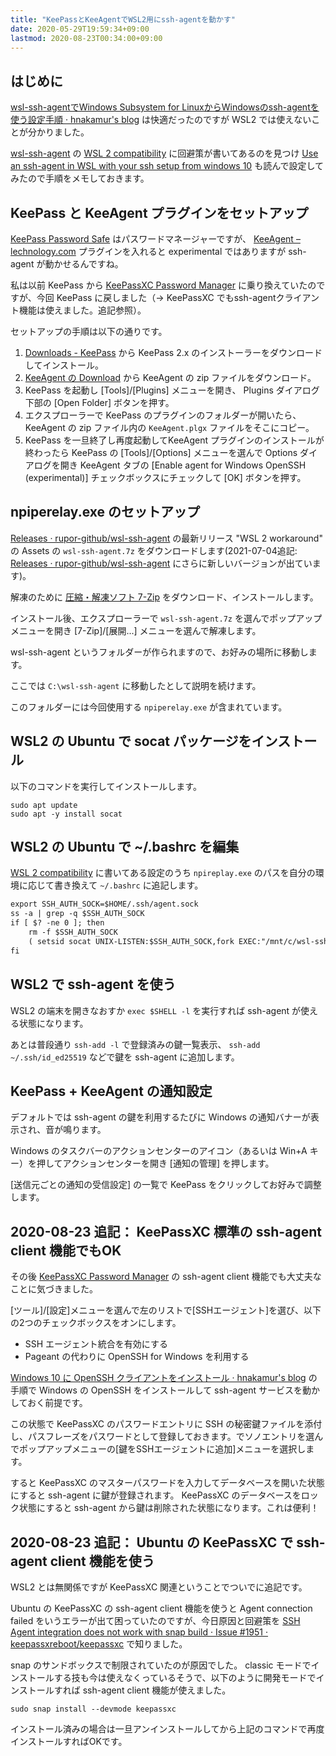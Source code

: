 ```yaml
---
title: "KeePassとKeeAgentでWSL2用にssh-agentを動かす"
date: 2020-05-29T19:59:34+09:00
lastmod: 2020-08-23T00:34:00+09:00
---
```


## はじめに

[wsl-ssh-agentでWindows Subsystem for LinuxからWindowsのssh-agentを使う設定手順 · hnakamur's blog](/blog/2020/03/06/setup-wsl-ssh-agent/) は快適だったのですが WSL2 では使えないことが分かりました。

[wsl-ssh-agent](https://github.com/rupor-github/wsl-ssh-agent) の
[WSL 2 compatibility](https://github.com/rupor-github/wsl-ssh-agent#wsl-2-compatibility) に回避策が書いてあるのを見つけ
[Use an ssh-agent in WSL with your ssh setup from windows 10](https://medium.com/@pscheit/use-an-ssh-agent-in-wsl-with-your-ssh-setup-in-windows-10-41756755993e) も読んで設定してみたので手順をメモしておきます。

## KeePass と KeeAgent プラグインをセットアップ

[KeePass Password Safe](https://keepass.info/) はパスワードマネージャーですが、 [KeeAgent – lechnology.com](https://lechnology.com/software/keeagent/) プラグインを入れると experimental ではありますが ssh-agent が動かせるんですね。

私は以前 KeePass から [KeePassXC Password Manager](https://keepassxc.org/) に乗り換えていたのですが、今回 KeePass に戻しました（→ KeePassXC でもssh-agentクライアント機能は使えました。追記参照）。

セットアップの手順は以下の通りです。

1. [Downloads - KeePass](https://keepass.info/download.html) から KeePass 2.x のインストーラーをダウンロードしてインストール。
2. [KeeAgent の Download](https://lechnology.com/software/keeagent/#download) から KeeAgent の zip ファイルをダウンロード。
3. KeePass を起動し [Tools]/[Plugins] メニューを開き、 Plugins ダイアログ下部の [Open Folder] ボタンを押す。
4. エクスプローラーで KeePass のプラグインのフォルダーが開いたら、 KeeAgent の zip ファイル内の `KeeAgent.plgx` ファイルをそこにコピー。
5. KeePass を一旦終了し再度起動してKeeAgent プラグインのインストールが終わったら KeePass の [Tools]/[Options] メニューを選んで Options ダイアログを開き KeeAgent タブの [Enable agent for Windows OpenSSH (experimental)] チェックボックスにチェックして [OK] ボタンを押す。

## npiperelay.exe のセットアップ

[Releases · rupor-github/wsl-ssh-agent](https://github.com/rupor-github/wsl-ssh-agent/releases/tag/v1.4.2) の最新リリース "WSL 2 workaround" の Assets の `wsl-ssh-agent.7z` をダウンロードします(2021-07-04追記: [Releases · rupor-github/wsl-ssh-agent](https://github.com/rupor-github/wsl-ssh-agent/releases) にさらに新しいバージョンが出ています)。

解凍のために [圧縮・解凍ソフト 7-Zip](https://sevenzip.osdn.jp/) をダウンロード、インストールします。

インストール後、エクスプローラーで `wsl-ssh-agent.7z` を選んでポップアップメニューを開き [7-Zip]/[展開...] メニューを選んで解凍します。

wsl-ssh-agent というフォルダーが作られますので、お好みの場所に移動します。

ここでは `C:\wsl-ssh-agent` に移動したとして説明を続けます。

このフォルダーには今回使用する `npiperelay.exe` が含まれています。

## WSL2 の Ubuntu で socat パッケージをインストール

以下のコマンドを実行してインストールします。

```console
sudo apt update
sudo apt -y install socat
```

## WSL2 の Ubuntu で ~/.bashrc を編集

[WSL 2 compatibility](https://github.com/rupor-github/wsl-ssh-agent#wsl-2-compatibility) に書いてある設定のうち `npireplay.exe` のパスを自分の環境に応じて書き換えて `~/.bashrc` に追記します。

```txt
export SSH_AUTH_SOCK=$HOME/.ssh/agent.sock
ss -a | grep -q $SSH_AUTH_SOCK
if [ $? -ne 0 ]; then
    rm -f $SSH_AUTH_SOCK
    ( setsid socat UNIX-LISTEN:$SSH_AUTH_SOCK,fork EXEC:"/mnt/c/wsl-ssh-agent/npiperelay.exe -ei -s //./pipe/openssh-ssh-agent",nofork & ) >/dev/null 2>&1
fi
```

## WSL2 で ssh-agent を使う

WSL2 の端末を開きなおすか `exec $SHELL -l` を実行すれば ssh-agent が使える状態になります。

あとは普段通り `ssh-add -l` で登録済みの鍵一覧表示、 `ssh-add ~/.ssh/id_ed25519` などで鍵を ssh-agent に追加します。

## KeePass + KeeAgent の通知設定

デフォルトでは ssh-agent の鍵を利用するたびに Windows の通知バナーが表示され、音が鳴ります。

Windows のタスクバーのアクションセンターのアイコン（あるいは Win+A キー）を押してアクションセンターを開き [通知の管理] を押します。

[送信元ごとの通知の受信設定] の一覧で KeePass をクリックしてお好みで調整します。

## 2020-08-23 追記： KeePassXC 標準の ssh-agent client 機能でもOK

その後 [KeePassXC Password Manager](https://keepassxc.org/) の ssh-agent client 機能でも大丈夫なことに気づきました。

[ツール]/[設定]メニューを選んで左のリストで[SSHエージェント]を選び、以下の2つのチェックボックスをオンにします。

* SSH エージェント統合を有効にする
* Pageant の代わりに OpenSSH for Windows を利用する

[Windows 10 に OpenSSH クライアントをインストール · hnakamur's blog](https://hnakamur.github.io/blog/2020/02/22/install-openssh-client-to-windows10/) の手順で Windows の OpenSSH をインストールして ssh-agent サービスを動かしておく前提です。

この状態で KeePassXC のパスワードエントリに SSH の秘密鍵ファイルを添付し、パスフレーズをパスワードとして登録しておきます。でソノエントリを選んでポップアップメニューの[鍵をSSHエージェントに追加]メニューを選択します。

すると KeePassXC のマスターパスワードを入力してデータベースを開いた状態にすると ssh-agent に鍵が登録されます。 KeePassXC のデータベースをロック状態にすると ssh-agent から鍵は削除された状態になります。これは便利！

## 2020-08-23 追記： Ubuntu の KeePassXC で ssh-agent client 機能を使う

WSL2 とは無関係ですが KeePassXC 関連ということでついでに追記です。

Ubuntu の KeePassXC の ssh-agent client 機能を使うと Agent connection failed をいうエラーが出て困っていたのですが、今日原因と回避策を [SSH Agent integration does not work with snap build · Issue #1951 · keepassxreboot/keepassxc](https://github.com/keepassxreboot/keepassxc/issues/1951#issuecomment-474688638) で知りました。

snap のサンドボックスで制限されていたのが原因でした。 classic モードでインストールする技も今は使えなくっているそうで、以下のように開発モードでインストールすれば ssh-agent client 機能が使えました。

```console
sudo snap install --devmode keepassxc
```

インストール済みの場合は一旦アンインストールしてから上記のコマンドで再度インストールすればOKです。
